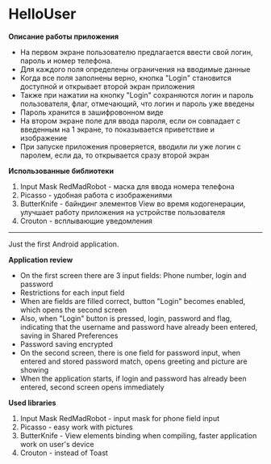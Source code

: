 # HelloUser
**Описание работы приложения**
* На первом экране пользователю предлагается ввести свой логин, пароль и номер телефона.
* Для каждого поля определены ограничения на вводимые данные
* Когда все поля заполнены верно, кнопка "Login" становится доступной и открывает второй экран приложения
* Также при нажатии на кнопку "Login" сохраняются логин и пароль пользователя, флаг, отмечающий, что логин и пароль уже введены
* Пароль хранится в зашифровонном виде
* На втором экране поле для ввода пароля, если он совпадает с введенным на 1 экране, то показывается приветствие и изображение
* При запуске приложения проверяется, вводили ли уже логин с паролем, если да, то открывается сразу второй экран

**Использованные библиотеки**
1. Input Mask RedMadRobot - маска для ввода номера телефона
2. Picasso - удобная работа с изображениями
3. ButterKnife - байндинг элементов View во время кодогенерации, улучшает работу приложения на устройстве пользователя
4. Crouton - всплывающие уведомления


--------------------------------------
Just the first Android application.

**Application review**
* On the first screen there are 3 input fields: Phone number, login and password
* Restrictions for each input field
* When are fields are filled correct, button "Login" becomes enabled, which opens the second screen
* Also, when "Login" button is pressed, login, password and flag, indicating that the username and password have already been entered, saving in Shared Preferences
* Password saving encrypted
* On the second screen, there is one field for password input, when entered and stored password match, opens greeting and picture are showing
* When the application starts, if login and password has already been entered, second screen opens immediately

**Used libraries**
1. Input Mask RedMadRobot - input mask for phone field input
2. Picasso - easy work with pictures
3. ButterKnife - View elements binding when compiling, faster application work on user's device
4. Crouton - instead of Toast

